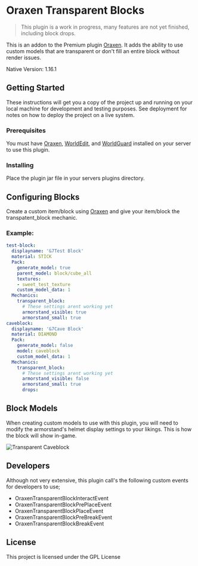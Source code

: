# Oraxen Transparent Blocks

> This plugin is a work in progress, many features are not yet finished, including block drops.

This is an addon to the Premium plugin [Oraxen](https://github.com/oraxen/Oraxen). It adds the ability to use custom models that are transparent or don't fill an entire block without render issues.

Native Version: 1.16.1

## Getting Started

These instructions will get you a copy of the project up and running on your local machine for development and testing purposes. See deployment for notes on how to deploy the project on a live system.

### Prerequisites

You must have [Oraxen](https://github.com/oraxen/Oraxen), [WorldEdit](https://github.com/EngineHub/WorldEdit), and [WorldGuard](https://github.com/EngineHub/WorldGuard) installed on your server to use this plugin.

### Installing

Place the plugin jar file in your servers plugins directory.

## Configuring Blocks

Create a custom item/block using [Oraxen](https://github.com/oraxen/Oraxen) and give your item/block the transpatent_block mechanic.

### Example:

```yaml
test-block:
  displayname: '&7Test Block'
  material: STICK
  Pack:
    generate_model: true
    parent_model: block/cube_all
    textures:
    - sweet_test_texture
    custom_model_data: 1
  Mechanics:
    transparent_block:
      # These settings arent working yet
      armorstand_visible: true
      armorstand_small: true
caveblock:
  displayname: '&7Cave Block'
  material: DIAMOND
  Pack:
    generate_model: false
    model: caveblock
    custom_model_data: 1
  Mechanics:
    transparent_block:
      # These settings arent working yet
      armorstand_visible: false
      armorstand_small: true
      drops:
```

## Block Models

When creating custom models to use with this plugin, you will need to modify the armorstand's helmet display settings to your likings. This is how the block will show in-game.

![Transparent Caveblock](https://i.imgur.com/lyenwqm.png)

## Developers

Although not very extensive, this plugin call's the following custom events for developers to use;

* OraxenTransparentBlockInteractEvent
* OraxenTransparentBlockPrePlaceEvent
* OraxenTransparentBlockPlaceEvent
* OraxenTransparentBlockPreBreakEvent
* OraxenTransparentBlockBreakEvent

## License

This project is licensed under the GPL License
